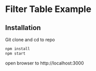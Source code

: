 # Filter Table Example

## Installation

Git clone and cd to repo

```bash
npm install
npm start
```

open browser to http://localhost:3000

